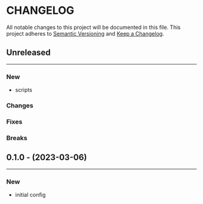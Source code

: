 # CHANGELOG

All notable changes to this project will be documented in this file.
This project adheres to [Semantic Versioning](http://semver.org/) and [Keep a Changelog](http://keepachangelog.com/).


## Unreleased
---

### New
* scripts

### Changes

### Fixes

### Breaks


## 0.1.0 - (2023-03-06)
---

### New
* initial config


